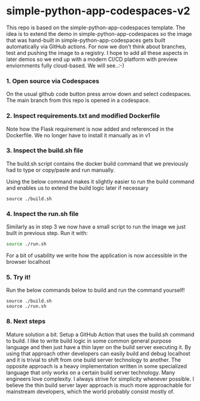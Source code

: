 # simple-python-app-codespaces-v2

This repo is based on the simple-python-app-codespaces template. The idea is to extend the demo in simple-python-app-codespaces so the image that was hand-built in simple-python-app-codespaces gets built automatically
via GitHub actions. For now we don't think about branches, test and pushing the image to a registry. I hope to add all these aspects in later demos so we end up with a modern CI/CD platform with preview enviornments 
fully cloud-based. We will see..:-)

### 1. Open source via Codespaces

On the usual github code button press arrow down and select codespaces. The main branch from this repo is opened in a codespace.

### 2. Inspect requirements.txt and modified Dockerfile

Note how the Flask requirement is now added and referenced in the Dockerfile. We no longer have to install it manually as in v1

### 3. Inspect the build.sh file

The build.sh script contains the docker build command that we previously had to type or copy/paste and run manually.

Using the below command makes it slightly easier to run the build command and enables us to extend the build logic later if necessary

```
source ./build.sh
```

### 4. Inspect the run.sh file

Similarly as in step 3 we now have a small script to run the image we just built in previous step. Run it with:

```bash
source ./run.sh
```

For a bit of usability we write how the application is now accessible in the browser localhost

### 5. Try it!

Run the below commands below to build and run the command yourself!

```
source ./build.sh
source ./run.sh
```

### 8. Next steps

Mature solution a bit. Setup a GitHub Action that uses the build.sh command to build. I like to write build logic in some common general purpose language and then just have a thin layer on the build server executing it.
By using that approach other developers can easily build and debug localhost and it is trivial to shift from one build server technology to another. The opposite approach is a heavy implementation written in some 
specialized language that only works on a certain build server technology. Many engineers love complexity. I always strive for simplicity whenever possible. I believe the thin build server layer approach is much more
approachable for mainstream developers, which the world probably consist mostly of.